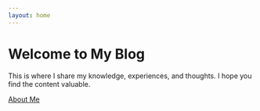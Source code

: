```yaml
---
layout: home
---
```


<div class="hero">
  <h1>Welcome to My Blog</h1>
  <p>This is where I share my knowledge, experiences, and thoughts. I hope you find the content valuable.</p>
  <a href="/about" class="btn">About Me</a>
</div>
